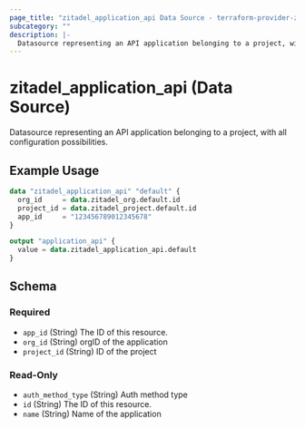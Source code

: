 ```yaml
---
page_title: "zitadel_application_api Data Source - terraform-provider-zitadel"
subcategory: ""
description: |-
  Datasource representing an API application belonging to a project, with all configuration possibilities.
---
```


# zitadel_application_api (Data Source)

Datasource representing an API application belonging to a project, with all configuration possibilities.

## Example Usage

```terraform
data "zitadel_application_api" "default" {
  org_id     = data.zitadel_org.default.id
  project_id = data.zitadel_project.default.id
  app_id     = "123456789012345678"
}

output "application_api" {
  value = data.zitadel_application_api.default
}
```

<!-- schema generated by tfplugindocs -->
## Schema

### Required

- `app_id` (String) The ID of this resource.
- `org_id` (String) orgID of the application
- `project_id` (String) ID of the project

### Read-Only

- `auth_method_type` (String) Auth method type
- `id` (String) The ID of this resource.
- `name` (String) Name of the application